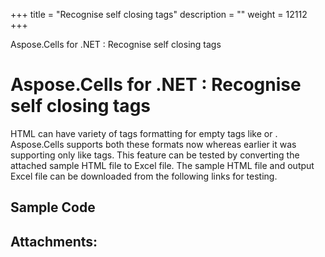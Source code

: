 +++
title = "Recognise self closing tags" 
description = "" 
weight = 12112 
+++

Aspose.Cells for .NET : Recognise self closing tags  

# Aspose.Cells for .NET : Recognise self closing tags


HTML can have variety of tags formatting for empty tags like <td></td> or <td/>. Aspose.Cells supports both these formats now whereas earlier it was supporting only <td></td> like tags. This feature can be tested by converting the attached sample HTML file to Excel file. The sample HTML file and output Excel file can be downloaded from the following links for testing.



## Sample Code

## Attachments:


